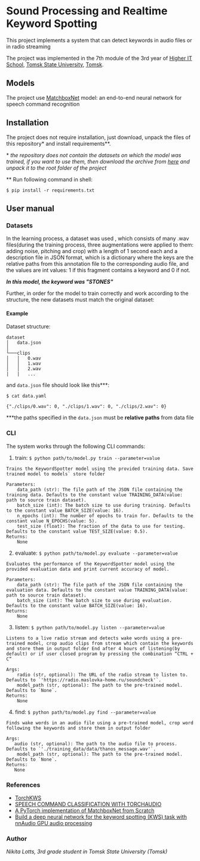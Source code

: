 # Sound Processing and Realtime Keyword Spotting

This project implements a system that can detect keywords in audio files or in radio streaming

The project was implemented in the 7th module of the 3rd year of [Higher IT School](https://hits.tsu.ru/), [Tomsk State University](https://www.tsu.ru/), [Tomsk](https://en.wikipedia.org/wiki/Tomsk).


## Models

The project use [MatchboxNet](https://arxiv.org/abs/2004.08531) model: an end-to-end neural network for speech command recognition

##  Installation

The project does not require installation, just download, unpack the files of this repository* and install requirements**.

\* *the repository does not contain the datasets on which the model was trained, if you want to use them, then download the archive from [here](https://drive.google.com/file/d/1ONZ8JSa93GXT8f6FAft7q7430lcU3kWl/view?usp=sharing) and unpack it to the root folder of the project*

\** Run following command in shell:

``` 
$ pip install -r requirements.txt
```

## User manual

### Datasets

In the learning process, a dataset was used , which consists of many .wav files(during the training process, three augmentations were applied to them: adding noise, pitching and crop) with a length of 1 second each 
and a description file in JSON format, which is a dictionary where the keys are the relative paths from this annotation file to the corresponding audio file, and the values are int values: 1 if this fragment contains a keyword and 0 if not.

***In this model, the keyword was "STONES"***

Further, in order for the model to train correctly and work according to the structure, the new datasets must match the original dataset:

#### Example

Dataset structure:
```
dataset
│   data.json 
│
└───clips
│   │   0.wav
│   │   1.wav
│   │   2.wav
|   |   ...
```

and `data.json` file should look like this***:

```
$ cat data.yaml

{"./clips/0.wav": 0, "./clips/1.wav": 0, "./clips/2.wav": 0}
```

***the paths specified in the `data.json` must be **relative paths** from data file


### CLI

The system works through the following CLI commands:
1. train:
```$ python path/to/model.py train --parameter=value```

```
Trains the KeywordSpotter model using the provided training data. Save trained model to models` store folder

Parameters:
    data_path (str): The file path of the JSON file containing the training data. Defaults to the constant value TRAINING_DATA(value: path to source train dataset).
    batch_size (int): The batch size to use during training. Defaults to the constant value BATCH_SIZE(value: 16).
    n_epochs (int): The number of epochs to train for. Defaults to the constant value N_EPOCHS(value: 5).
    test_size (float): The fraction of the data to use for testing. Defaults to the constant value TEST_SIZE(value: 0.5).
Returns:
    None
```

2. evaluate: ```$ python path/to/model.py evaluate --parameter=value```

```
Evaluates the performance of the KeywordSpotter model using the provided evaluation data and print current accuracy of model.

Parameters:
    data_path (str): The file path of the JSON file containing the evaluation data. Defaults to the constant value TRAINING_DATA(value: path to source train dataset).
    batch_size (int): The batch size to use during evaluation. Defaults to the constant value BATCH_SIZE(value: 16).
Returns:
    None
```

3. listen: ```$ python path/to/model.py listen --parameter=value```

```
Listens to a live radio stream and detects wake words using a pre-trained model, crop audio clips from stream which contain the keywords and store them in output folder End after 4 hours of listening(by default) or if user closed program by pressing the combination “CTRL + C”

Args:
    radio (str, optional): The URL of the radio stream to listen to. Defaults to `'https://radio.maslovka-home.ru/soundcheck'`.
    model_path (str, optional): The path to the pre-trained model. Defaults to `None`.
Returns:
    None
```

4. find: ```$ python path/to/model.py find --parameter=value```

```
Finds wake words in an audio file using a pre-trained model, crop word following the keywords and store them in output folder

Args:
   audio (str, optional): The path to the audio file to process. Defaults to `'./training_data/data/thanos_message.wav'`.
    model_path (str, optional): The path to the pre-trained model. Defaults to `None`.
Returns:
   None
```

### References
* [TorchKWS](https://github.com/swagshaw/TorchKWS)
* [SPEECH COMMAND CLASSIFICATION WITH TORCHAUDIO](https://pytorch.org/tutorials/intermediate/speech_command_classification_with_torchaudio_tutorial.html)
* [A PyTorch implementation of MatchboxNet from Scratch](https://github.com/dominickrei/MatchboxNet)
* [Build a deep neural network for the keyword spotting (KWS) task with nnAudio GPU audio processing](https://towardsdatascience.com/build-a-deep-neural-network-for-the-keyword-spotting-kws-task-with-nnaudio-gpu-audio-processing-95b50018aaa8)

### Author
*Nikita Lotts, 3rd grade student in Tomsk State University (Tomsk)*